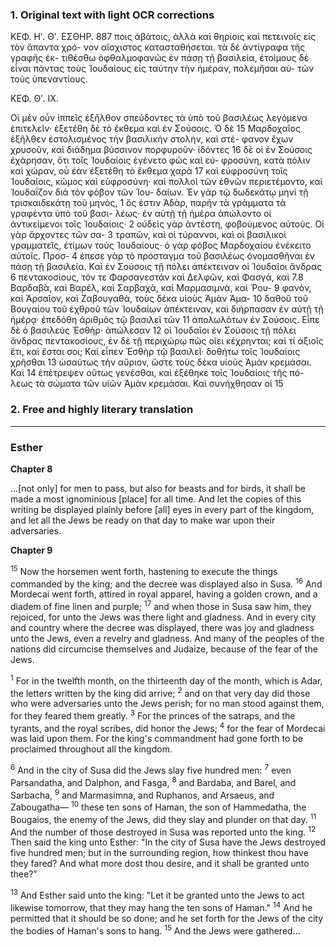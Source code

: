 ### 1. Original text with light OCR corrections

ΚΕΦ. Ηʹ. Θʹ. ΕΣΘΗΡ. 887
ποις ἀβάτοις, ἀλλὰ καὶ θηρίοις καὶ πετεινοῖς εἰς τὸν ἅπαντα χρό-
νον αἴσχιστος κατασταθήσεται. τὰ δὲ ἀντίγραφα τῆς γραφῆς ἐκ-
τιθέσθω ὀφθαλμοφανῶς ἐν πάσῃ τῇ βασιλεία, ἑτοίμους δὲ εἶναι
πάντας τοὺς Ἰουδαίους εἰς ταύτην τὴν ἡμέραν, πολεμῆσαι αὐ-
τῶν τοὺς ὑπεναντίους.

ΚΕΦ. Θʹ. ΙΧ.

Οἱ μὲν οὖν ἱππεῖς ἐξῆλθον σπεύδοντες τὰ ὑπὸ τοῦ βασιλέως
λεγόμενα ἐπιτελεῖν· ἐξετέθη δὲ τὸ ἔκθεμα καὶ ἐν Σούσοις. Ὁ δὲ 15
Μαρδοχαῖος ἐξῆλθεν ἐστολισμένος τὴν βασιλικὴν στολήν, καὶ στέ-
φανον ἔχων χρυσοῦν, καὶ διάδημα βύσσινον πορφυροῦν· ἰδόντες 16
δὲ οἱ ἐν Σούσοις ἐχάρησαν, ὅτι τοῖς Ἰουδαίοις ἐγένετο φῶς καὶ εὐ-
φροσύνη, κατὰ πόλιν καὶ χώραν, οὗ ἐὰν ἐξετέθη τὸ ἔκθεμα χαρὰ 17
καὶ εὐφροσύνη τοῖς Ἰουδαίοις, κῶμος καὶ εὐφροσύνη· καὶ πολλοὶ
τῶν ἐθνῶν περιετέμοντο, καὶ Ἰουδαΐζον διὰ τὸν φόβον τῶν Ἰου-
δαίων. Ἐν γὰρ τῷ δωδεκάτῳ μηνὶ τῇ τρισκαιδεκάτῃ τοῦ μηνὸς, 1
ὅς ἐστιν Ἀδὰρ, παρῆν τὰ γράμματα τὰ γραφέντα ὑπὸ τοῦ βασι-
λέως· ἐν αὐτῇ τῇ ἡμέρα ἀπώλοντο οἱ ἀντικείμενοι τοῖς Ἰουδαίοις· 2
οὐδεὶς γὰρ ἀντέστη, φοβούμενος αὐτούς. Οἱ γὰρ ἄρχοντες τῶν σα- 3
τραπῶν, καὶ οἱ τύραννοι, καὶ οἱ βασιλικοὶ γραμματεῖς, ἐτίμων
τοὺς Ἰουδαίους· ὁ γὰρ φόβος Μαρδοχαίου ἐνέκειτο αὐτοῖς. Προσ- 4
έπεσε γὰρ τὸ πρόσταγμα τοῦ βασιλέως ὀνομασθῆναι ἐν πάσῃ τῇ
βασιλεία. Καὶ ἐν Σούσοις τῇ πόλει ἀπέκτειναν οἱ Ἰουδαῖοι ἄνδρας 6
πεντακοσίους, τόν τε Φαρσανεστάν καὶ Δελφῶν, καὶ Φασγά, καὶ 7.8
Βαρδαβὰ, καὶ Βαρέλ, καὶ Σαρβαχὰ, καὶ Μαρμασιμνὰ, καὶ Ῥου- 9
φανὸν, καὶ Ἀρσαῖον, καὶ Ζαβουγαθὰ, τοὺς δέκα υἱοὺς Ἀμὰν Ἁμα- 10
δαθοῦ τοῦ Βουγαίου τοῦ ἐχθροῦ τῶν Ἰουδαίων ἀπέκτειναν, καὶ
διήρπασαν ἐν αὐτῇ τῇ ἡμέρᾳ· ἐπεδόθη ἀριθμὸς τῷ βασιλεῖ τῶν 11
ἀπολωλότων ἐν Σούσοις. Εἶπε δὲ ὁ βασιλεὺς Ἐσθὴρ· ἀπώλεσαν 12
οἱ Ἰουδαῖοι ἐν Σούσοις τῇ πόλει ἄνδρας πεντακοσίους, ἐν δὲ τῇ
περιχώρῳ πῶς οἴει κέχρηνται; καὶ τί ἀξιοῖς ἔτι, καὶ ἔσται σοι;
Καὶ εἶπεν Ἐσθὴρ τῷ βασιλεῖ· δοθήτω τοῖς Ἰουδαίοις χρῆσθαι 13
ὡσαύτως τὴν αὔριον, ὥστε τοὺς δέκα υἱοὺς Ἀμὰν κρεμάσαι. Καὶ 14
ἐπέτρεψεν οὕτως γενέσθαι, καὶ ἐξέθηκε τοῖς Ἰουδαίοις τῆς πό-
λεως τὰ σώματα τῶν υἱῶν Ἀμὰν κρεμάσαι. Καὶ συνήχθησαν οἱ 15

### 2. Free and highly literary translation

***

### Esther

**Chapter 8**

...[not only] for men to pass, but also for beasts and for birds, it shall be made a most ignominious [place] for all time. And let the copies of this writing be displayed plainly before [all] eyes in every part of the kingdom, and let all the Jews be ready on that day to make war upon their adversaries.

**Chapter 9**

<sup>15</sup> Now the horsemen went forth, hastening to execute the things commanded by the king; and the decree was displayed also in Susa. <sup>16</sup> And Mordecai went forth, attired in royal apparel, having a golden crown, and a diadem of fine linen and purple; <sup>17</sup> and when those in Susa saw him, they rejoiced, for unto the Jews was there light and gladness. And in every city and country where the decree was displayed, there was joy and gladness unto the Jews, even a revelry and gladness. And many of the peoples of the nations did circumcise themselves and Judaize, because of the fear of the Jews.

<sup>1</sup> For in the twelfth month, on the thirteenth day of the month, which is Adar, the letters written by the king did arrive; <sup>2</sup> and on that very day did those who were adversaries unto the Jews perish; for no man stood against them, for they feared them greatly. <sup>3</sup> For the princes of the satraps, and the tyrants, and the royal scribes, did honor the Jews; <sup>4</sup> for the fear of Mordecai was laid upon them. For the king's commandment had gone forth to be proclaimed throughout all the kingdom.

<sup>6</sup> And in the city of Susa did the Jews slay five hundred men: <sup>7</sup> even Parsandatha, and Dalphon, and Fasga, <sup>8</sup> and Bardaba, and Barel, and Sarbacha, <sup>9</sup> and Marmasimna, and Ruphanos, and Arsaeus, and Zabougatha— <sup>10</sup> these ten sons of Haman, the son of Hammedatha, the Bougaios, the enemy of the Jews, did they slay and plunder on that day. <sup>11</sup> And the number of those destroyed in Susa was reported unto the king. <sup>12</sup> Then said the king unto Esther: "In the city of Susa have the Jews destroyed five hundred men; but in the surrounding region, how thinkest thou have they fared? And what more dost thou desire, and it shall be granted unto thee?"

<sup>13</sup> And Esther said unto the king: "Let it be granted unto the Jews to act likewise tomorrow, that they may hang the ten sons of Haman." <sup>14</sup> And he permitted that it should be so done; and he set forth for the Jews of the city the bodies of Haman's sons to hang. <sup>15</sup> And the Jews were gathered...